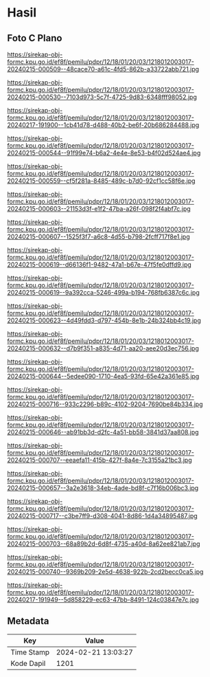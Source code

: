 # Hasil

## Foto C Plano

https://sirekap-obj-formc.kpu.go.id/ef8f/pemilu/pdpr/12/18/01/20/03/1218012003017-20240215-000509--48cace70-a61c-4fd5-862b-a33722abb721.jpg

https://sirekap-obj-formc.kpu.go.id/ef8f/pemilu/pdpr/12/18/01/20/03/1218012003017-20240215-000530--7103d973-5c7f-4725-9d83-6348fff98052.jpg

https://sirekap-obj-formc.kpu.go.id/ef8f/pemilu/pdpr/12/18/01/20/03/1218012003017-20240217-191900--1cb41d78-d488-40b2-be6f-20b686284488.jpg

https://sirekap-obj-formc.kpu.go.id/ef8f/pemilu/pdpr/12/18/01/20/03/1218012003017-20240215-000544--91f99e74-b6a2-4e4e-8e53-b4f02d524ae4.jpg

https://sirekap-obj-formc.kpu.go.id/ef8f/pemilu/pdpr/12/18/01/20/03/1218012003017-20240215-000559--cf5f281a-8485-489c-b7d0-92cf1cc58f6e.jpg

https://sirekap-obj-formc.kpu.go.id/ef8f/pemilu/pdpr/12/18/01/20/03/1218012003017-20240215-000603--21153d3f-e1f2-47ba-a26f-098f2f4abf7c.jpg

https://sirekap-obj-formc.kpu.go.id/ef8f/pemilu/pdpr/12/18/01/20/03/1218012003017-20240215-000607--1525f3f7-a6c8-4d55-b798-2fcff717f8e1.jpg

https://sirekap-obj-formc.kpu.go.id/ef8f/pemilu/pdpr/12/18/01/20/03/1218012003017-20240215-000619--d66136f1-9482-47a1-b67e-47f5fe0dffd9.jpg

https://sirekap-obj-formc.kpu.go.id/ef8f/pemilu/pdpr/12/18/01/20/03/1218012003017-20240215-000619--9a392cca-5246-499a-b194-768fb6387c6c.jpg

https://sirekap-obj-formc.kpu.go.id/ef8f/pemilu/pdpr/12/18/01/20/03/1218012003017-20240215-000623--4d49fdd3-d797-454b-8e1b-24b324bb4c19.jpg

https://sirekap-obj-formc.kpu.go.id/ef8f/pemilu/pdpr/12/18/01/20/03/1218012003017-20240215-000632--d7b9f351-a835-4d71-aa20-aee20d3ec756.jpg

https://sirekap-obj-formc.kpu.go.id/ef8f/pemilu/pdpr/12/18/01/20/03/1218012003017-20240215-000644--5edee090-1710-4ea5-93fd-65e42a361e85.jpg

https://sirekap-obj-formc.kpu.go.id/ef8f/pemilu/pdpr/12/18/01/20/03/1218012003017-20240215-000716--933c2296-b89c-4102-9204-7690be84b334.jpg

https://sirekap-obj-formc.kpu.go.id/ef8f/pemilu/pdpr/12/18/01/20/03/1218012003017-20240215-000646--ab91bb3d-d2fc-4a51-bb58-3841d37aa808.jpg

https://sirekap-obj-formc.kpu.go.id/ef8f/pemilu/pdpr/12/18/01/20/03/1218012003017-20240215-000707--eeaefa11-415b-427f-8a4e-7c3155a21bc3.jpg

https://sirekap-obj-formc.kpu.go.id/ef8f/pemilu/pdpr/12/18/01/20/03/1218012003017-20240215-000657--3a2e3618-34eb-4ade-bd8f-c7f16b006bc3.jpg

https://sirekap-obj-formc.kpu.go.id/ef8f/pemilu/pdpr/12/18/01/20/03/1218012003017-20240215-000717--c3be7ff9-d308-4041-8d86-1d4a34895487.jpg

https://sirekap-obj-formc.kpu.go.id/ef8f/pemilu/pdpr/12/18/01/20/03/1218012003017-20240215-000703--68a89b2d-6d8f-4735-a40d-8a62ee821ab7.jpg

https://sirekap-obj-formc.kpu.go.id/ef8f/pemilu/pdpr/12/18/01/20/03/1218012003017-20240215-000740--9369b209-2e5d-4638-922b-2cd2becc0ca5.jpg

https://sirekap-obj-formc.kpu.go.id/ef8f/pemilu/pdpr/12/18/01/20/03/1218012003017-20240217-191949--5d858229-ec63-47bb-8491-124c03847e7c.jpg


## Metadata

| Key        | Value               |
| ---------- | ------------------- |
| Time Stamp | 2024-02-21 13:03:27 |
| Kode Dapil | 1201                |



